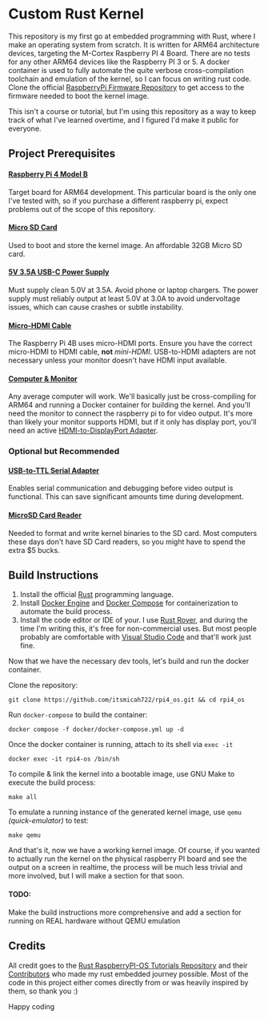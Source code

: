 # Custom Rust Kernel

This repository is my first go at embedded programming with Rust, where I make an operating system from scratch. It is
written for ARM64 architecture devices, targeting the M-Cortex Raspberry PI 4 Board. There are no tests for any other
ARM64 devices like the Raspberry PI 3 or 5. A docker container is used to fully automate the quite verbose
cross-compilation toolchain and emulation of the kernel, so I can focus on writing rust code. Clone the
official [RaspberryPi Firmware Repository](https://github.com/raspberrypi/firmware) to get access to the firmware needed
to boot the kernel image.

This isn't a course or tutorial, but I'm using this repository as a way to keep track of what I've learned overtime,
and I figured I'd make it public for everyone.

## Project Prerequisites

#### [Raspberry Pi 4 Model B](https://www.amazon.com/dp/B07TC2BK1X)

Target board for ARM64 development. This particular board is the only one I've tested with, so if you purchase a
different raspberry pi, expect problems out of the scope of this repository.

#### [Micro SD Card](https://www.amazon.com/dp/B0B1JJ664M)

Used to boot and store the kernel image. An affordable 32GB Micro SD card.

#### [5V 3.5A USB-C Power Supply](https://www.amazon.com/CanaKit-Raspberry-Power-Supply-USB-C/dp/B07TYQRXTK)

Must supply clean 5.0V at 3.5A. Avoid phone or laptop chargers. The power supply must reliably output at least 5.0V at
3.0A to avoid undervoltage issues, which can cause crashes or subtle instability.

#### [Micro-HDMI Cable](https://www.amazon.com/dp/B08C2PVP7J)

The Raspberry Pi 4B uses micro-HDMI ports. Ensure you have the correct micro-HDMI to HDMI cable, **not** *mini-HDMI*.
USB-to-HDMI adapters are not necessary unless your monitor doesn't have HDMI input available.

#### [Computer & Monitor](https://imgs.search.brave.com/pg5WhsK5WkaPdqlv6jBu1H2rWMnieBM6yztiLSW9nz4/rs:fit:500:0:0:0/g:ce/aHR0cHM6Ly9pLnBp/bmltZy5jb20vb3Jp/Z2luYWxzLzZjLzIz/L2MxLzZjMjNjMWM4/YmEyN2QyYjYyY2Ex/ODI3YzhmYzZjNmU3/LmpwZw)

Any average computer will work. We'll basically just be cross-compiling for ARM64 and running a Docker
container for building the kernel. And you'll need the monitor to connect the raspberry pi to for video output. It's
more than likely your monitor supports HDMI, but if it only has display port, you'll need an active [HDMI-to-DisplayPort
Adapter](https://www.amazon.com/DisplayPort-Adapter-Converter-Gold-Plated-Compatible/dp/B017Q8ZVWK).

### Optional but Recommended

#### [USB-to-TTL Serial Adapter](https://www.amazon.com/HiLetgo-CP2102-Converter-Adapter-Downloader/dp/B00LODGRV8#averageCustomerReviewsAnchor)

Enables serial communication and debugging before video output is functional. This can save significant amounts time
during development.

#### [MicroSD Card Reader](https://www.amazon.com/Reader-Adapter-Camera-Memory-Wansurs/dp/B0B9QZ4W4Y?sr=8-4)

Needed to format and write kernel binaries to the SD card. Most computers these days don't have SD Card readers, so you
might have to spend the extra $5 bucks.

## Build Instructions

1. Install the official [Rust](https://www.rust-lang.org/tools/install) programming language.
2. Install [Docker Engine](https://www.docker.com/products/docker-desktop/)
   and [Docker Compose](https://docs.docker.com/compose/install/) for containerization to automate the build process.
3. Install the code editor or IDE of your. I use [Rust Rover](https://www.jetbrains.com/rust/), and during the time
   I'm writing this, it's free for non-commercial uses. But most people probably are comfortable
   with [Visual Studio Code](https://code.visualstudio.com/) and that'll work just fine.

Now that we have the necessary dev tools, let's build and run the docker container.

Clone the repository:

```shell
git clone https://github.com/itsmicah722/rpi4_os.git && cd rpi4_os
```

Run `docker-compose` to build the container:

```shell
docker compose -f docker/docker-compose.yml up -d
```

Once the docker container is running, attach to its shell via `exec -it`

```shell
docker exec -it rpi4-os /bin/sh
```

To compile & link the kernel into a bootable image, use GNU Make to execute the build process:

```shell
make all
```

To emulate a running instance of the generated kernel image, use `qemu` *(quick-emulator)* to test:

```shell
make qemu
```

And that's it, now we have a working kernel image. Of course, if you wanted to actually run the kernel on the physical
raspberry PI board and see the output on a screen in realtime, the process will be much less trivial and more involved,
but I will make a section for that soon.

#### TODO:

Make the build instructions more comprehensive and add a section for running on REAL hardware without QEMU emulation

## Credits

All credit goes to
the [Rust RaspberryPI-OS Tutorials Repository](https://github.com/rust-embedded/rust-raspberrypi-OS-tutorials) and
their [Contributors](https://github.com/rust-embedded/rust-raspberrypi-OS-tutorials/graphs/contributors) who made
my rust embedded journey possible. Most of the code in this project either comes directly from or was heavily
inspired by them, so thank you :)

Happy coding
